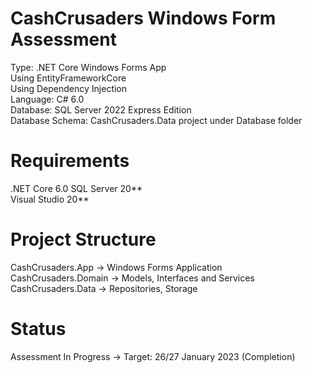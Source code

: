 # CashCrusaders Windows Form Assessment
Type: .NET Core Windows Forms App  
Using EntityFrameworkCore  
Using Dependency Injection  
Language: C# 6.0  
Database: SQL Server 2022 Express Edition  
Database Schema: CashCrusaders.Data project under Database folder
# Requirements
.NET Core 6.0
SQL Server 20**  
Visual Studio 20**  
# Project Structure
CashCrusaders.App -> Windows Forms Application  
CashCrusaders.Domain -> Models, Interfaces and Services  
CashCrusaders.Data -> Repositories, Storage  
# Status
Assessment In Progress -> Target: 26/27 January 2023 (Completion)
